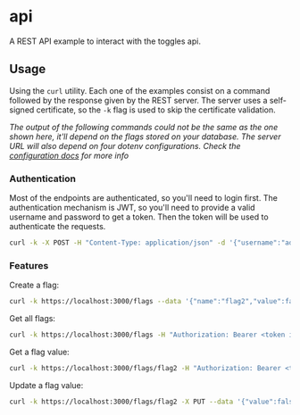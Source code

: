 # api
A REST API example to interact with the toggles api.

## Usage
Using the `curl` utility. Each one of the examples consist on a command followed by the response given by the REST server. The server uses a self-signed certificate, so the `-k` flag is used to skip the certificate validation.

*The output of the following commands could not be the same as the one shown here, it'll depend on the flags stored on your database. The server URL will also depend on four dotenv configurations. Check the [configuration docs](https://github.com/MarkelCA/toggles/blob/main/README.md#configure) for more info*
### Authentication
Most of the endpoints are authenticated, so you'll need to login first. The authentication mechanism is JWT, so you'll need to provide a valid username and password to get a token. Then the token will be used to authenticate the requests.
```bash
curl -k -X POST -H "Content-Type: application/json" -d '{"username":"admin", "password":"admin"}' https://localhost:3000/login
```

### Features
Create a flag:
```bash
curl -k https://localhost:3000/flags --data '{"name":"flag2","value":false}' -H "Authorization: Bearer <token id>"
```
Get all flags:
```bash
curl -k https://localhost:3000/flags -H "Authorization: Bearer <token id>"
```
Get a flag value:
```bash
curl -k https://localhost:3000/flags/flag2 -H "Authorization: Bearer <token id>"
```
Update a flag value:
```bash
curl -k https://localhost:3000/flags/flag2 -X PUT --data '{"value":false}' -H "Authorization: Bearer <token id>"
```
